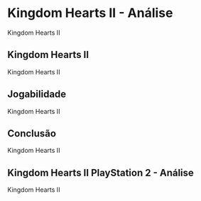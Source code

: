 ---
---

# Kingdom Hearts II - Análise

Kingdom Hearts II

## Kingdom Hearts II

Kingdom Hearts II

## Jogabilidade

Kingdom Hearts II

## Conclusão

Kingdom Hearts II

## Kingdom Hearts II PlayStation 2 - Análise

Kingdom Hearts II
